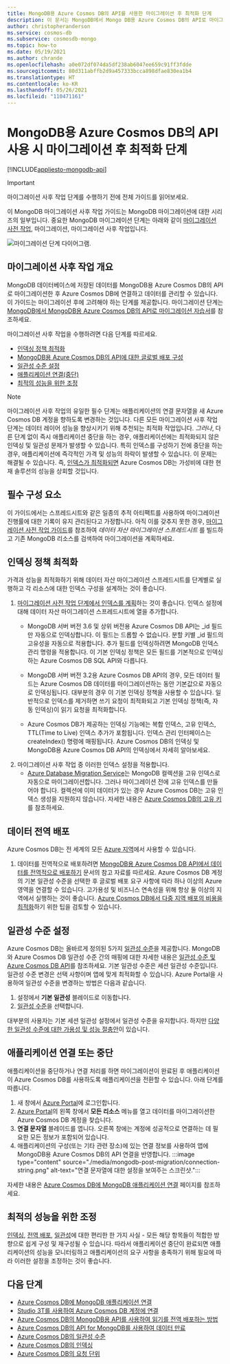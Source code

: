 ```yaml
---
title: MongoDB용 Azure Cosmos DB의 API를 사용한 마이그레이션 후 최적화 단계
description: 이 문서는 MongoDB에서 Mongo DB용 Azure Cosmos DB의 API로 마이그레이션 후 최적화 기술을 제공합니다.
author: christopheranderson
ms.service: cosmos-db
ms.subservice: cosmosdb-mongo
ms.topic: how-to
ms.date: 05/19/2021
ms.author: chrande
ms.openlocfilehash: a0e072df074da5df238ab6047ee659c91ff3fdde
ms.sourcegitcommit: 80d311abffb2d9a457333bcca898dfae830ea1b4
ms.translationtype: HT
ms.contentlocale: ko-KR
ms.lasthandoff: 05/26/2021
ms.locfileid: "110471161"
---
```

# <a name="post-migration-optimization-steps-when-using-azure-cosmos-dbs-api-for-mongodb"></a>MongoDB용 Azure Cosmos DB의 API 사용 시 마이그레이션 후 최적화 단계
[!INCLUDE[appliesto-mongodb-api](includes/appliesto-mongodb-api.md)]

> [!IMPORTANT]  
> 마이그레이션 사후 작업 단계를 수행하기 전에 전체 가이드를 읽어보세요.
>

이 MongoDB 마이그레이션 사후 작업 가이드는 MongoDB 마이그레이션에 대한 시리즈의 일부입니다. 중요한 MongoDB 마이그레이션 단계는 아래와 같이 [마이그레이션 사전 작업](mongodb-pre-migration.md), 마이그레이션, 마이그레이션 사후 작업입니다.

![마이그레이션 단계 다이어그램.](./media/mongodb-pre-migration/overall-migration-steps.png)

## <a name="overview-of-post-migration"></a>마이그레이션 사후 작업 개요

MongoDB 데이터베이스에 저장된 데이터를 MongoDB용 Azure Cosmos DB의 API로 마이그레이션한 후 Azure Cosmos DB에 연결하고 데이터를 관리할 수 있습니다. 이 가이드는 마이그레이션 후에 고려해야 하는 단계를 제공합니다. 마이그레이션 단계는 [MongoDB에서 MongoDB용 Azure Cosmos DB의 API로 마이그레이션 자습서](../dms/tutorial-mongodb-cosmos-db.md)를 참조하세요.

마이그레이션 사후 작업을 수행하려면 다음 단계를 따르세요.

- [인덱싱 정책 최적화](#optimize-the-indexing-policy)
- [MongoDB용 Azure Cosmos DB의 API에 대한 글로벌 배포 구성](#globally-distribute-your-data)
- [일관성 수준 설정](#set-consistency-level)
- [애플리케이션 연결(중단)](#connect-or-cutover-your-application)
- [최적의 성능을 위한 조정](#tune-for-optimal-performance)

> [!NOTE]
> 마이그레이션 사후 작업의 유일한 필수 단계는 애플리케이션의 연결 문자열을 새 Azure Cosmos DB 계정을 향하도록 변경하는 것입니다. 다른 모든 마이그레이션 사후 작업 단계는 데이터 레이어 성능을 향상시키기 위해 추천되는 최적화 작업입니다. *그러나*, 다른 단계 없이 즉시 애플리케이션 중단을 하는 경우, 애플리케이션에는 최적화되지 않은 인덱싱 및 일관성 문제가 발생할 수 있습니다. 특히 인덱스를 구성하기 전에 중단을 하는 경우, 애플리케이션에 즉각적인 가격 및 성능의 하락이 발생할 수 있습니다. 이 문제는 해결될 수 있습니다. 즉, [인덱스가 최적화되면](#optimize-the-indexing-policy) Azure Cosmos DB는 가성비에 대한 현재 솔루션의 성능을 상회할 것입니다.
>

## <a name="pre-requisites"></a>필수 구성 요소

이 가이드에서는 스프레드시트와 같은 일종의 추적 아티팩트를 사용하여 마이그레이션 진행률에 대한 기록이 유지 관리된다고 가정합니다. 아직 이를 갖추지 못한 경우, [마이그레이션 사전 작업 가이드](mongodb-pre-migration.md)를 참조하여 *데이터 자산 마이그레이션 스프레드시트* 를 빌드하고 기존 MongoDB 리소스를 검색하여 마이그레이션을 계획하세요.

## <a name="optimize-the-indexing-policy"></a>인덱싱 정책 최적화

가격과 성능을 최적화하기 위해 데이터 자산 마이그레이션 스프레드시트를 단계별로 실행하고 각 리소스에 대한 인덱스 구성을 설계하는 것이 좋습니다. 
1. [마이그레이션 사전 작업 단계에서 인덱스를 계획](mongodb-pre-migration.md#post-migration)하는 것이 좋습니다. 인덱스 설정에 대해 데이터 자산 마이그레이션 스프레드시트에 열을 추가합니다. 
   * MongoDB 서버 버전 3.6 및 상위 버전용 Azure Cosmos DB API는 _id 필드만 자동으로 인덱싱합니다. 이 필드는 드롭할 수 없습니다. 분할 키별 _id 필드의 고유성을 자동으로 적용합니다. 추가 필드를 인덱싱하려면 MongoDB 인덱스 관리 명령을 적용합니다. 이 기본 인덱싱 정책은 모든 필드를 기본적으로 인덱싱하는 Azure Cosmos DB SQL API와 다릅니다.

   * MongoDB 서버 버전 3.2용 Azure Cosmos DB API의 경우, 모든 데이터 필드는 Azure Cosmos DB 데이터를 마이그레이션하는 동안 기본값으로 자동으로 인덱싱됩니다. 대부분의 경우 이 기본 인덱싱 정책을 사용할 수 있습니다. 일반적으로 인덱스를 제거하면 쓰기 요청이 최적화되고 기본 인덱싱 정책(즉, 자동 인덱싱)이 읽기 요청을 최적화합니다.

   * Azure Cosmos DB가 제공하는 인덱싱 기능에는 복합 인덱스, 고유 인덱스, TTL(Time to Live) 인덱스 추가가 포함됩니다. 인덱스 관리 인터페이스는 createIndex() 명령에 매핑됩니다. Azure Cosmos DB의 인덱싱 및 MongoDB용 Azure Cosmos DB API의 인덱싱에서 자세히 알아보세요.
2. 마이그레이션 사후 작업 중 이러한 인덱스 설정을 적용합니다.
   * [Azure Database Migration Service](../dms/tutorial-mongodb-cosmos-db.md)는 MongoDB 컬렉션을 고유 인덱스로 자동으로 마이그레이션합니다. 그러나 마이그레이션 전에 고유 인덱스를 만들어야 합니다. 컬렉션에 이미 데이터가 있는 경우 Azure Cosmos DB는 고유 인덱스 생성을 지원하지 않습니다. 자세한 내용은 [Azure Cosmos DB의 고유 키](unique-keys.md)를 참조하세요.

## <a name="globally-distribute-your-data"></a>데이터 전역 배포

Azure Cosmos DB는 전 세계의 모든 [Azure 지역](https://azure.microsoft.com/regions/#services)에서 사용할 수 있습니다. 
1. 데이터를 전역적으로 배포하려면 [MongoDB용 Azure Cosmos DB API에서 데이터를 전역적으로 배포하기](tutorial-global-distribution-mongodb.md) 문서의 참고 자료를 따르세요. Azure Cosmos DB 계정의 기본 일관성 수준을 선택한 후 글로벌 배포 요구 사항에 따라 하나 이상의 Azure 영역을 연결할 수 있습니다. 고가용성 및 비즈니스 연속성을 위해 항상 둘 이상의 지역에서 실행하는 것이 좋습니다. [Azure Cosmos DB에서 다중 지역 배포의 비용을 최적화](optimize-cost-regions.md)하기 위한 팁을 검토할 수 있습니다.

## <a name="set-consistency-level"></a>일관성 수준 설정

Azure Cosmos DB는 올바르게 정의된 5가지 [일관성 수준](consistency-levels.md)을 제공합니다. MongoDB와 Azure Cosmos DB 일관성 수준 간의 매핑에 대한 자세한 내용은 [일관성 수준 및 Azure Cosmos DB API](./consistency-levels.md)를 참조하세요. 기본 일관성 수준은 세션 일관성 수준입니다. 일관성 수준 변경은 선택 사항이며 앱에 맞게 최적화할 수 있습니다. Azure Portal을 사용하여 일관성 수준을 변경하는 방법은 다음과 같습니다.

1. 설정에서 **기본 일관성** 블레이드로 이동합니다.
2. [일관성 수준](consistency-levels.md)을 선택합니다.

대부분의 사용자는 기본 세션 일관성 설정에서 일관성 수준을 유지합니다. 하지만 [다양한 일관성 수준에 대한 가용성 및 성능 절충안](./consistency-levels.md)이 있습니다.

## <a name="connect-or-cutover-your-application"></a>애플리케이션 연결 또는 중단

애플리케이션을 중단하거나 연결 처리를 하면 마이그레이션이 완료된 후 애플리케이션이 Azure Cosmos DB를 사용하도록 애플리케이션을 전환할 수 있습니다. 아래 단계를 따릅니다.

1. 새 창에서 [Azure Portal](https://www.portal.azure.com/)에 로그인합니다.
2. [Azure Portal](https://www.portal.azure.com/)의 왼쪽 창에서 **모든 리소스** 메뉴를 열고 데이터를 마이그레이션한 Azure Cosmos DB 계정을 찾습니다.
3. **연결 문자열** 블레이드를 엽니다. 오른쪽 창에는 계정에 성공적으로 연결하는 데 필요한 모든 정보가 포함되어 있습니다.
4. 애플리케이션의 구성(또는 기타 관련 장소)에 있는 연결 정보를 사용하여 앱에 MongoDB용 Azure Cosmos DB의 API 연결을 반영합니다.
:::image type="content" source="./media/mongodb-post-migration/connection-string.png" alt-text="연결 문자열에 대한 설정을 보여주는 스크린샷.":::

자세한 내용은 [Azure Cosmos DB에 MongoDB 애플리케이션 연결](connect-mongodb-account.md) 페이지를 참조하세요.

## <a name="tune-for-optimal-performance"></a>최적의 성능을 위한 조정

[인덱싱](#optimize-the-indexing-policy), [전역 배포](#globally-distribute-your-data), [일관성](#set-consistency-level)에 대한 편리한 한 가지 사실 - 모든 해당 항목들이 적합한 방향으로 쉽게 구성 및 재구성될 수 있습니다. 따라서 애플리케이션 중단이 완료되면 애플리케이션의 성능을 모니터링하고 애플리케이션의 요구 사항을 충족하기 위해 필요에 따라 이러한 설정을 조정하는 것이 좋습니다.

## <a name="next-steps"></a>다음 단계

* [Azure Cosmos DB에 MongoDB 애플리케이션 연결](connect-mongodb-account.md)
* [Studio 3T를 사용하여 Azure Cosmos DB 계정에 연결](mongodb-mongochef.md)
* [Azure Cosmos DB의 MongoDB용 API를 사용하여 읽기를 전역 배포하는 방법](mongodb-readpreference.md)
* [Azure Cosmos DB의 API for MongoDB를 사용하여 데이터 만료](mongodb-time-to-live.md)
* [Azure Cosmos DB의 일관성 수준](consistency-levels.md)
* [Azure Cosmos DB의 인덱싱](index-overview.md)
* [Azure Cosmos DB의 요청 단위](request-units.md)